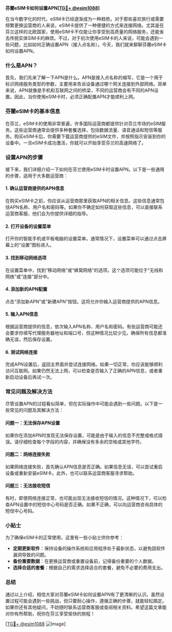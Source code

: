 **芬蘭eSIM卡如何设置APN[[TG💪+ @esim1088](https://t.me/s/esim1088)]**

在当今数字化的时代，eSIM卡已经逐渐成为一种趋势。对于那些喜欢旅行或需要频繁更换运营商的人来说，eSIM卡提供了一种便捷的方式来连接网络。尤其是在芬兰这样的北欧国家，使用eSIM卡不仅能让你享受到高质量的网络服务，还能省去传统实体SIM卡的麻烦。不过，对于初次使用eSIM卡的人来说，可能会遇到一些问题，比如如何正确设置APN（接入点名称）。今天，我们就来聊聊芬蘭eSIM卡如何设置APN。

### 什么是APN？

首先，我们先来了解一下APN是什么。APN是接入点名称的缩写，它是一个用于标识网络服务类型的参数，主要用来告诉设备通过哪个网关连接到外部网络。简单来说，APN就像是手机和互联网之间的桥梁，不同的运营商会有不同的APN设置。因此，当你使用eSIM卡时，必须正确配置APN才能顺利上网。

### 芬蘭eSIM卡的基本信息

在芬兰，eSIM卡的使用非常普遍，许多国际运营商都提供针对芬兰市场的eSIM服务。这些运营商通常会提供多种套餐选择，包括数据流量、语音通话和短信等服务。购买eSIM卡后，你需要下载运营商提供的eSIM文件，并按照指示安装到你的设备中。一旦eSIM卡成功激活，你就可以开始享受芬兰的高速网络了。

### 设置APN的步骤

接下来，我们详细介绍一下如何在芬兰使用eSIM卡时设置APN。以下是一些通用的步骤，适用于大多数运营商：

#### 1. 确认运营商提供的APN信息

在购买eSIM卡之前，你应该从运营商那里获取APN的相关信息。这些信息通常包括APN名称、用户名和密码等。如果你不确定如何获取这些信息，可以直接联系运营商客服，他们会为你提供详细的指导。

#### 2. 打开设备的设置菜单

打开你的智能手机或平板电脑的设置菜单。通常情况下，设置菜单可以通过点击屏幕上的“设置”图标进入。

#### 3. 找到移动网络选项

在设置菜单中，找到“移动网络”或“蜂窝网络”的选项。这个选项可能位于“无线和网络”或“连接”部分中。

#### 4. 添加新的APN配置

点击“添加新APN”或“新建APN”按钮。这将允许你输入运营商提供的APN信息。

#### 5. 输入APN信息

根据运营商提供的信息，依次输入APN名称、用户名和密码。有些运营商可能还会要求你填写代理服务器地址和端口号，但这种情况比较少见。确保所有信息都准确无误，然后保存设置。

#### 6. 测试网络连接

完成APN设置后，返回主界面并尝试连接网络。如果一切正常，你应该能够顺利访问互联网。如果仍然无法上网，可以检查是否输入了正确的APN信息，或者重新启动设备后再试一次。

### 常见问题及解决方法

尽管设置APN的过程看似简单，但在实际操作中可能会遇到一些问题。以下是一些常见的问题及其解决方法：

#### 问题一：无法保存APN设置

如果你在添加APN时发现无法保存设置，可能是由于输入的信息不完整或格式错误。请仔细检查每个字段的内容，并确保没有多余的空格或其他字符。

#### 问题二：网络连接失败

如果网络连接失败，首先确认APN信息是否正确。如果信息无误，可以尝试重启设备或重新安装eSIM卡。此外，也可以联系运营商客服寻求帮助。

#### 问题三：无法接收短信

有时，即使网络连接正常，也可能出现无法接收短信的情况。这种情况下，可以检查APN设置中的短信中心号码是否正确。如果不正确，可以向运营商咨询具体的短信中心号码。

### 小贴士

为了确保eSIM卡的正常使用，这里有一些小贴士供你参考：

- **定期更新软件**：保持设备的操作系统和应用程序处于最新状态，以避免因软件漏洞导致的问题。
- **备份重要数据**：在更换运营商或重置设备前，记得备份重要的个人数据。
- **选择合适的套餐**：根据自己的需求选择适合的套餐，避免不必要的费用支出。

### 总结

通过以上介绍，相信大家对芬蘭eSIM卡如何设置APN有了更清晰的认识。虽然设置过程可能会遇到一些挑战，但只要耐心操作，遵循正确的步骤，就能轻松搞定。如果你还有其他疑问，不妨随时联系运营商客服或查阅相关资料。希望这篇文章能对你有所帮助，祝你在芬兰享受愉快的旅程！

[[TG💪+ @esim1088](https://t.me/s/esim1088) ![Image](https://i.postimg.cc/4NQfJmqS/Snipaste-2025-05-13-00-14-12.png)]